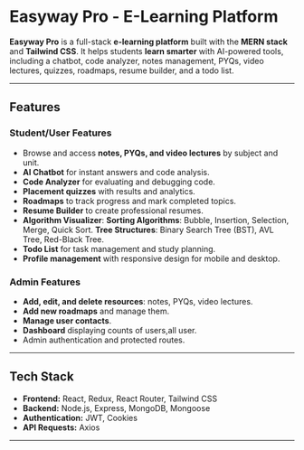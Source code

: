 # Easyway Pro - E-Learning Platform

**Easyway Pro** is a full-stack **e-learning platform** built with the **MERN stack** and **Tailwind CSS**. It helps students **learn smarter** with AI-powered tools, including a chatbot, code analyzer, notes management, PYQs, video lectures, quizzes, roadmaps, resume builder, and a todo list.

---

## Features

### Student/User Features
- Browse and access **notes, PYQs, and video lectures** by subject and unit.  
- **AI Chatbot** for instant answers and code analysis.  
- **Code Analyzer** for evaluating and debugging code.  
- **Placement quizzes** with results and analytics.  
- **Roadmaps** to track progress and mark completed topics.  
- **Resume Builder** to create professional resumes.
- **Algorithm Visualizer**:
     **Sorting Algorithms**: Bubble, Insertion, Selection, Merge, Quick Sort.
     **Tree Structures**: Binary Search Tree (BST), AVL Tree, Red-Black Tree.
- **Todo List** for task management and study planning.  
- **Profile management** with responsive design for mobile and desktop.  

### Admin Features 
- **Add, edit, and delete resources**: notes, PYQs, video lectures.  
- **Add new roadmaps** and manage them.  
- **Manage user contacts**.
- **Dashboard** displaying counts of users,all user. 
- Admin authentication and protected routes.  

---

## Tech Stack

- **Frontend:** React, Redux, React Router, Tailwind CSS  
- **Backend:** Node.js, Express, MongoDB, Mongoose  
- **Authentication:** JWT, Cookies  
- **API Requests:** Axios  

---


